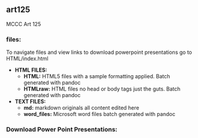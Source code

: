 ## art125

MCCC Art 125

### files:

To navigate files and view links to download powerpoint presentations go to HTML/index.html

  * **HTML FILES:**
    * **HTML:** HTML5 files with a sample formatting applied. Batch generated with pandoc
    * **HTMLraw:** HTML files no head or body tags just the guts. Batch generated with pandoc
  * **TEXT FILES:**
    * **md:** markdown originals all content edited here
    * **word_files:** Microsoft word files batch generated with pandoc

### Download Power Point Presentations:


